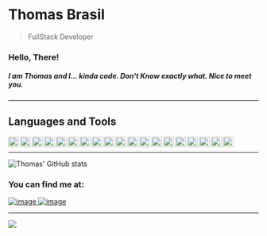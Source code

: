# Thomas Brasil

> FullStack Developer

### Hello, There! 

##### I am Thomas and I... kinda code. Don't Know exactly what. Nice to meet you. 

---

## Languages and Tools

  <img align="left" width="21px" src="https://cdn.jsdelivr.net/gh/devicons/devicon@latest/icons/angularjs/angularjs-original.svg" />
  <img align="left" width="21px" src="https://cdn.jsdelivr.net/gh/devicons/devicon@latest/icons/azuredevops/azuredevops-original.svg" />         
  <img align="left" width="21px" src="https://cdn.jsdelivr.net/gh/devicons/devicon@latest/icons/bootstrap/bootstrap-original-wordmark.svg" />   
  <img align="left" width="21px" src="https://cdn.jsdelivr.net/gh/devicons/devicon@latest/icons/csharp/csharp-original.svg" />           
  <img align="left" width="21px" src="https://cdn.jsdelivr.net/gh/devicons/devicon@latest/icons/css3/css3-original-wordmark.svg" />          
  <img align="left" width="21px" src="https://cdn.jsdelivr.net/gh/devicons/devicon@latest/icons/dot-net/dot-net-original-wordmark.svg" />        
  <img align="left" width="21px" src="https://cdn.jsdelivr.net/gh/devicons/devicon@latest/icons/git/git-original-wordmark.svg" />
  <img align="left" width="21px" src="https://cdn.jsdelivr.net/gh/devicons/devicon@latest/icons/html5/html5-original-wordmark.svg" />        
  <img align="left" width="21px" src="https://cdn.jsdelivr.net/gh/devicons/devicon@latest/icons/ionic/ionic-original.svg" />        
  <img align="left" width="21px" src="https://cdn.jsdelivr.net/gh/devicons/devicon@latest/icons/javascript/javascript-original.svg" />        
  <img align="left" width="21px" src="https://cdn.jsdelivr.net/gh/devicons/devicon@latest/icons/microsoftsqlserver/microsoftsqlserver-original.svg" />        
  <img align="left" width="21px" src="https://cdn.jsdelivr.net/gh/devicons/devicon@latest/icons/nodejs/nodejs-original-wordmark.svg" />        
  <img align="left" width="21px" src="https://cdn.jsdelivr.net/gh/devicons/devicon@latest/icons/postgresql/postgresql-original-wordmark.svg" />        
  <img align="left" width="21px" src="https://cdn.jsdelivr.net/gh/devicons/devicon@latest/icons/rails/rails-original-wordmark.svg" />        
  <img align="left" width="21px" src="https://cdn.jsdelivr.net/gh/devicons/devicon@latest/icons/react/react-original-wordmark.svg" />        
  <img align="left" width="21px" src="https://cdn.jsdelivr.net/gh/devicons/devicon@latest/icons/ruby/ruby-original-wordmark.svg" />        
  <img align="left" width="21px" src="https://cdn.jsdelivr.net/gh/devicons/devicon@latest/icons/tailwindcss/tailwindcss-original.svg" />        
  <img align="left" width="21px" src="https://cdn.jsdelivr.net/gh/devicons/devicon@latest/icons/typescript/typescript-original.svg" />        
  <img align="left" width="21px" src="https://cdn.jsdelivr.net/gh/devicons/devicon@latest/icons/vuejs/vuejs-original-wordmark.svg" />
  <br />
          
---
                                       

![Thomas' GitHub stats](https://github-readme-stats.vercel.app/api?username=thomasbrasil46&show_icons=true&theme=great-gatsby)

### You can find me at:

[![image](https://img.shields.io/badge/LinkedIn-0077B5?style=for-the-badge&logo=linkedin&logoColor=white)  ](www.linkedin.com/in/thomasbrasil46) [![image](https://img.shields.io/badge/Gmail-D14836?style=for-the-badge&logo=gmail&logoColor=white)  ](mailto:thomasbrasilpb@gmail.com)

---

![](https://komarev.com/ghpvc/?username=thomasbrasil46&color=blue&style=flat)


